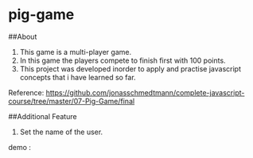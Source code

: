 # pig-game

##About

1. This game is a multi-player game.
2. In this game the players compete to finish first with 100 points.
3. This project was developed inorder to apply and practise javascript concepts that i have learned so far.

Reference: https://github.com/jonasschmedtmann/complete-javascript-course/tree/master/07-Pig-Game/final

##Additional Feature

1. Set the name of the user.

demo : 
